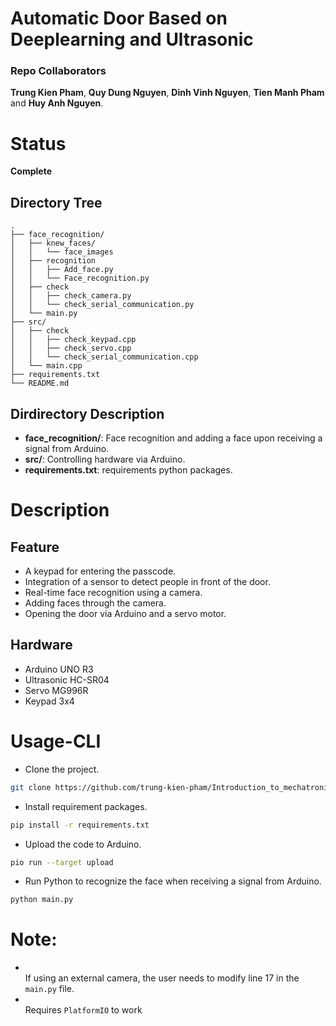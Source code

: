 # Automatic Door Based on Deeplearning and Ultrasonic

### Repo Collaborators

**Trung Kien Pham**, **Quy Dung Nguyen**, **Dinh Vinh Nguyen**, **Tien Manh Pham** and **Huy Anh Nguyen**.

# Status

**Complete**

## Directory Tree

```
.
├── face_recognition/
│   ├── knew_faces/
│   │   └── face_images
│   ├── recognition
│   │   ├── Add_face.py
│   │   └── Face_recognition.py
│   ├── check
│   │   ├── check_camera.py
│   │   └── check_serial_communication.py
│   └── main.py
├── src/
│   ├── check
│   │   ├── check_keypad.cpp
│   │   ├── check_servo.cpp
│   │   └── check_serial_communication.cpp
│   └── main.cpp
├── requirements.txt
└── README.md
```

## Dirdirectory Description

- **face_recognition/**: Face recognition and adding a face upon receiving a signal from Arduino.
- **src/**: Controlling hardware via Arduino.
- **requirements.txt**: requirements python packages.

# Description

## Feature
- A keypad for entering the passcode.
- Integration of a sensor to detect people in front of the door.
- Real-time face recognition using a camera.
- Adding faces through the camera.
- Opening the door via Arduino and a servo motor.

## Hardware
- Arduino UNO R3
- Ultrasonic HC-SR04
- Servo MG996R
- Keypad 3x4

# Usage-CLI
- Clone the project.

```bash
git clone https://github.com/trung-kien-pham/Introduction_to_mechatronic.git
```

- Install requirement packages.

```bash
pip install -r requirements.txt
```

- Upload the code to Arduino. 

```bash
pio run --target upload
```

- Run Python to recognize the face when receiving a signal from Arduino.

```bash
python main.py
```
# Note: 
- <br>If using an external camera, the user needs to modify line 17 in the `main.py` file.
- <br>Requires `PlatformIO` to work